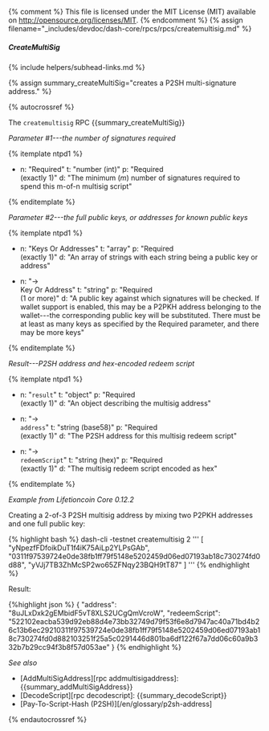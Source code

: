{% comment %}
This file is licensed under the MIT License (MIT) available on
http://opensource.org/licenses/MIT.
{% endcomment %}
{% assign filename="_includes/devdoc/dash-core/rpcs/rpcs/createmultisig.md" %}

##### CreateMultiSig
{% include helpers/subhead-links.md %}

{% assign summary_createMultiSig="creates a P2SH multi-signature address." %}

{% autocrossref %}

The `createmultisig` RPC {{summary_createMultiSig}}

*Parameter #1---the number of signatures required*

{% itemplate ntpd1 %}
- n: "Required"
  t: "number (int)"
  p: "Required<br>(exactly 1)"
  d: "The minimum (*m*) number of signatures required to spend this m-of-n multisig script"

{% enditemplate %}

*Parameter #2---the full public keys, or addresses for known public keys*

{% itemplate ntpd1 %}
- n: "Keys Or Addresses"
  t: "array"
  p: "Required<br>(exactly 1)"
  d: "An array of strings with each string being a public key or address"

- n: "→<br>Key Or Address"
  t: "string"
  p: "Required<br>(1 or more)"
  d: "A public key against which signatures will be checked.  If wallet support is enabled, this may be a P2PKH address belonging to the wallet---the corresponding public key will be substituted.  There must be at least as many keys as specified by the Required parameter, and there may be more keys"

{% enditemplate %}

*Result---P2SH address and hex-encoded redeem script*

{% itemplate ntpd1 %}
- n: "`result`"
  t: "object"
  p: "Required<br>(exactly 1)"
  d: "An object describing the multisig address"

- n: "→<br>`address`"
  t: "string (base58)"
  p: "Required<br>(exactly 1)"
  d: "The P2SH address for this multisig redeem script"

- n: "→<br>`redeemScript`"
  t: "string (hex)"
  p: "Required<br>(exactly 1)"
  d: "The multisig redeem script encoded as hex"

{% enditemplate %}

*Example from Lifetioncoin Core 0.12.2*

Creating a 2-of-3 P2SH multisig address by mixing two P2PKH addresses and
one full public key:

{% highlight bash %}
dash-cli -testnet createmultisig 2 '''
  [
    "yNpezfFDfoikDuT1f4iK75AiLp2YLPsGAb",
    "0311f97539724e0de38fb1ff79f5148e5202459d06ed07193ab18c730274fd0d88",
    "yVJj7TB3ZhMcSP2wo65ZFNqy23BQH9tT87"
  ]
'''
{% endhighlight %}

Result:

{%highlight json %}
{
  "address": "8uJLxDxk2gEMbidF5vT8XLS2UCgQmVcroW",
  "redeemScript": "522102eacba539d92eb88d4e73bb32749d79f53f6e8d7947ac40a71bd4b26c13b6ec29210311f97539724e0de38fb1ff79f5148e5202459d06ed07193ab18c730274fd0d882103251f25a5c0291446d801ba6df122f67a7dd06c60a9b332b7b29cc94f3b8f57d053ae"
}
{% endhighlight %}

*See also*

* [AddMultiSigAddress][rpc addmultisigaddress]: {{summary_addMultiSigAddress}}
* [DecodeScript][rpc decodescript]: {{summary_decodeScript}}
* [Pay-To-Script-Hash (P2SH)][/en/glossary/p2sh-address]

{% endautocrossref %}
